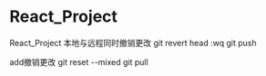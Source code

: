 # React_Project
React_Project
本地与远程同时撤销更改
git revert head
:wq
git push

add撤销更改
git reset --mixed
git pull